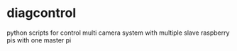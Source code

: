 # diagcontrol
python scripts for control multi camera system with multiple slave raspberry pis with one master pi  
